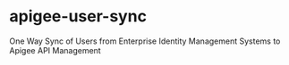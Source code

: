 # apigee-user-sync
One Way Sync of Users from Enterprise Identity Management Systems to Apigee API Management 
